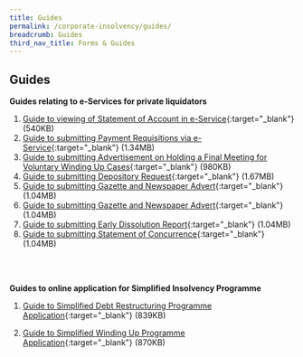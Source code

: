 ```yaml
---
title: Guides
permalink: /corporate-insolvency/guides/
breadcrumb: Guides
third_nav_title: Forms & Guides
---
```

Guides
---

**Guides relating to e-Services for private liquidators**<br>

1. [Guide to viewing of Statement of Account in e-Service](/files/guide%20to%20statement%20of%20accounts%20eservice.pdf){:target="_blank"} (540KB)<br>
2. [Guide to submitting Payment Requisitions via e-Service](/files/guide%20to%20payment%20requisition%20eservice.pdf){:target="_blank"} (1.34MB)<br>
3. [Guide to submitting Advertisement on Holding a Final Meeting for Voluntary Winding Up Cases](/files/guide%20to%20submitt%20advert%20final%20meeting%vw.pdf){:target="_blank"} (980KB)<br>
4. [Guide to submitting Depository Request](/files/guide%20depository%20request.pdf){:target="_blank"} (1.67MB)<br>
5. [Guide to submitting Gazette and Newspaper Advert](/files/guide%20to%20submit%20gazette%20and%20newspaper%20advert.pdf){:target="_blank"} (1.04MB)<br>
6. [Guide to submitting Gazette and Newspaper Advert](/files/guide%20to%20submit%20gazette%20and%20newspaper%20advert.pdf){:target="_blank"} (1.04MB)<br>
7. [Guide to submitting Early Dissolution Report](/files/guide%20to%20submit%20early%20dissolution%20report.pdf){:target="_blank"} (1.04MB)<br>
8. [Guide to submitting Statement of Concurrence](/files/guide%20to%20submit%20statement%20of%20concurrence.pdf){:target="_blank"} (1.04MB)<br>
<br>
<br>


**Guides to online application for Simplified Insolvency Programme**<br>

1. [Guide to Simplified Debt Restructuring Programme Application](/files/Guide%20to%20SDRP%20Appln.pdf){:target="_blank"} (839KB)<br>

2. [Guide to Simplified Winding Up Programme Application](/files/Guide%20to%20SWUP%20Appln.pdf){:target="_blank"} (870KB)<br>